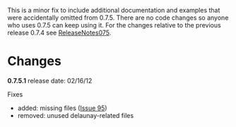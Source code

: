 This is a minor fix to include additional documentation and examples that were accidentally omitted from 0.7.5. There are no code changes so anyone who uses 0.7.5 can keep using it. For the changes relative to the previous release 0.7.4 see [ReleaseNotes075](ReleaseNotes075.md).

# Changes #

**0.7.5.1** release date: 02/16/12

Fixes

  * added: missing files ([Issue 95](https://code.google.com/p/mdanalysis/issues/detail?id=95))
  * removed: unused delaunay-related files